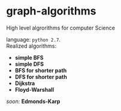 # graph-algorithms
High level algrorithms for computer Science

language: `python 2.7`.  
Realized algorithms:
* **simple BFS**
* **simple DFS**
* **BFS for shorter path**
* **DFS for shorter path**
* **Dijkstra**
* **Floyd-Warshall**  


_soon:_  **Edmonds-Karp** 





